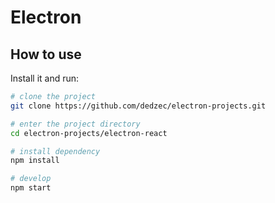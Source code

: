 # Electron

## How to use

Install it and run:

```sh
# clone the project
git clone https://github.com/dedzec/electron-projects.git

# enter the project directory
cd electron-projects/electron-react

# install dependency
npm install

# develop
npm start
```

